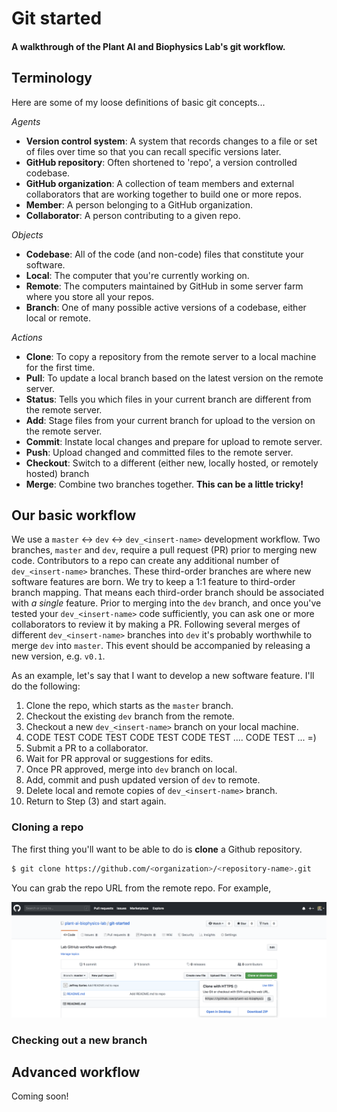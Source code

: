 # Git started

<h4><b> A walkthrough of the Plant AI and Biophysics Lab's git workflow. </b></h4>

## Terminology

Here are some of my loose definitions of basic git concepts...

<i>Agents</i>
- <b>Version control system</b>: A system that records changes to a file or set of files over time so that you can recall specific versions later.
- <b>GitHub repository</b>: Often shortened to 'repo', a version controlled codebase.
- <b>GitHub organization</b>: A collection of team members and external collaborators that are working together to build one or more repos.
- <b>Member</b>: A person belonging to a GitHub organization.
- <b>Collaborator</b>: A person contributing to a given repo.

<i>Objects</i>
- <b>Codebase</b>: All of the code (and non-code) files that constitute your software.
- <b>Local</b>: The computer that you're currently working on.
- <b>Remote</b>: The computers maintained by GitHub in some server farm where you store all your repos.
- <b>Branch</b>: One of many possible active versions of a codebase, either local or remote.

<i>Actions</i>
- <b>Clone</b>: To copy a repository from the remote server to a local machine for the first time.
- <b>Pull</b>: To update a local branch based on the latest version on the remote server.
- <b>Status</b>: Tells you which files in your current branch are different from the remote server.
- <b>Add</b>: Stage files from your current branch for upload to the version on the remote server.
- <b>Commit</b>: Instate local changes and prepare for upload to remote server.
- <b>Push</b>: Upload changed and committed files to the remote server.
- <b>Checkout</b>: Switch to a different (either new, locally hosted, or remotely hosted) branch
- <b>Merge</b>: Combine two branches together. <b>This can be a little tricky!</b>


## Our basic workflow

We use a `master` <-> `dev` <-> `dev_<insert-name>` development workflow. Two branches, `master` and `dev`, require a pull request (PR) prior to merging new code. Contributors to a repo can create any additional number of `dev_<insert-name>` branches. These third-order branches are where new software features are born. We try to keep a 1:1 feature to third-order branch mapping. That means each third-order branch should be associated with *a single* feature. Prior to merging into the `dev` branch, and once you've tested your `dev_<insert-name>` code sufficiently, you can ask one or more collaborators to review it by making a PR. Following several merges of different `dev_<insert-name>` branches into `dev` it's probably worthwhile to merge `dev` into `master`. This event should be accompanied by releasing a new version, e.g. `v0.1`.

As an example, let's say that I want to develop a new software feature. I'll do the following:

1. Clone the repo, which starts as the `master` branch.
2. Checkout the existing `dev` branch from the remote.
3. Checkout a new `dev_<insert-name>` branch on your local machine.
4. CODE TEST CODE TEST CODE TEST CODE TEST .... CODE TEST ... =)
5. Submit a PR to a collaborator. 
6. Wait for PR approval or suggestions for edits.
7. Once PR approved, merge into `dev` branch on local.
8. Add, commit and push updated version of `dev` to remote. 
9. Delete local and remote copies of `dev_<insert-name>` branch.
10. Return to Step (3) and start again.

### Cloning a repo

The first thing you'll want to be able to do is <b>clone</b> a Github repository. 

```bash
$ git clone https://github.com/<organization>/<repository-name>.git
```

You can grab the repo URL from the remote repo. For example,

![test image](images/clone_with_https_screenshot.png)

### Checking out a new branch

## Advanced workflow

Coming soon!
